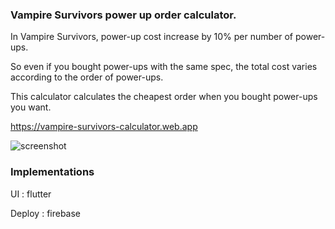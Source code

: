 ### Vampire Survivors power up order calculator.

In Vampire Survivors, power-up cost increase by 10% per number of power-ups.

So even if you bought power-ups with the same spec, the total cost varies according to the order of power-ups.

This calculator calculates the cheapest order when you bought power-ups you want.

https://vampire-survivors-calculator.web.app

![screenshot](https://user-images.githubusercontent.com/63408412/156892143-6c8e52ef-abfe-405e-a22e-b6bd960fcc8b.png)

### Implementations

UI : flutter

Deploy : firebase
